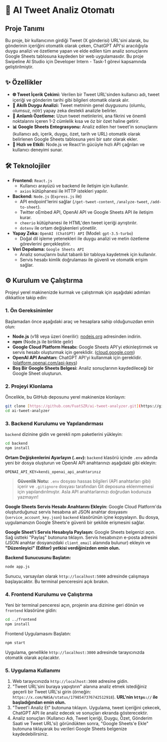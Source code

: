 
# 🚀 AI Tweet Analiz Otomatı

## Proje Tanımı

Bu proje, bir kullanıcının girdiği Tweet (X gönderisi) URL'sini alarak, bu gönderinin içeriğini otomatik olarak çeken, ChatGPT API'si aracılığıyla duygu analizi ve özetleme yapan ve elde edilen tüm analiz sonuçlarını Google Sheets tablosuna kaydeden bir web uygulamasıdır.
Bu proje Swipeline AI Studio için Developer Intern - Task-1 görevi kapsamında geliştirilmiştir.

## ✨ Özellikler

* **🌐 Tweet İçerik Çekimi:** Verilen bir Tweet URL'sinden kullanıcı adı, tweet içeriği ve gönderim tarihi gibi bilgileri otomatik olarak alır.
* **🧠 Akıllı Duygu Analizi:** Tweet metninin genel duygusunu (olumlu, olumsuz, nötr) yapay zeka destekli analizle belirler.
* **📝 Anlamlı Özetleme:** Uzun tweet metinlerini, ana fikrini ve önemli noktalarını içeren 1-2 cümlelik kısa ve öz bir özet haline getirir.
* **📊 Google Sheets Entegrasyonu:** Analiz edilen her tweet'in sonuçlarını (kullanıcı adı, içerik, duygu, özet, tarih ve URL) otomatik olarak belirlenen Google Sheets tablosuna yeni bir satır olarak ekler.
* **🚀 Hızlı ve Etkili:** Node.js ve React'in gücüyle hızlı API çağrıları ve kullanıcı deneyimi sunar.

## 🛠️ Teknolojiler

* **Frontend:** `React.js`
    * Kullanıcı arayüzü ve backend ile iletişim için kullanılır.
    * `axios` kütüphanesi ile HTTP istekleri yapılır.
* **Backend:** `Node.js` (`Express.js` ile)
    * API endpoint'lerini sağlar (`/get-tweet-content`, `/analyze-tweet`, `/add-to-sheet`).
    * Twitter oEmbed API, OpenAI API ve Google Sheets API ile iletişim kurar.
    * `cheerio` kütüphanesi ile HTML'den tweet içeriği ayrıştırılır.
    * `dotenv` ile ortam değişkenleri yönetilir.
* **Yapay Zeka:** `OpenAI (ChatGPT) API` (Model: `gpt-3.5-turbo`)
    * Doğal dil işleme yetenekleri ile duygu analizi ve metin özetleme görevlerini gerçekleştirir.
* **Veri Depolama:** `Google Sheets API`
    * Analiz sonuçlarını bulut tabanlı bir tabloya kaydetmek için kullanılır.
    * Servis hesabı kimlik doğrulaması ile güvenli ve otomatik erişim sağlar.

## ⚙️ Kurulum ve Çalıştırma

Projeyi yerel makinenizde kurmak ve çalıştırmak için aşağıdaki adımları dikkatlice takip edin:

### 1. Ön Gereksinimler

Başlamadan önce aşağıdaki araç ve hesaplara sahip olduğunuzdan emin olun:

* **Node.js** (v18 veya üzeri önerilir): [nodejs.org](https://nodejs.org/en/download/) adresinden indirin.
* **npm** (Node.js ile birlikte gelir)
* **Google Cloud Platform Hesabı:** Google Sheets API'yi etkinleştirmek ve servis hesabı oluşturmak için gereklidir. ([cloud.google.com](https://cloud.google.com/))
* **OpenAI API Anahtarı:** ChatGPT API'yi kullanmak için gereklidir. ([platform.openai.com/api-keys](https://platform.openai.com/api-keys))
* **Boş Bir Google Sheets Belgesi:** Analiz sonuçlarının kaydedileceği bir Google Sheet oluşturun.

### 2. Projeyi Klonlama

Öncelikle, bu GitHub deposunu yerel makinenize klonlayın:

```bash
git clone [https://github.com/FuatSZR/ai-tweet-analyzer.git](https://github.com/FuatSZR/ai-tweet-analyzer.git)
cd ai-tweet-analyzer
````


### 3\. Backend Kurulumu ve Yapılandırması

`backend` dizinine gidin ve gerekli npm paketlerini yükleyin:

```bash
cd backend
npm install
```

**Ortam Değişkenlerini Ayarlayın (`.env`):**
`backend` klasörü içinde `.env` adında yeni bir dosya oluşturun ve OpenAI API anahtarınızı aşağıdaki gibi ekleyin:

```
OPENAI_API_KEY=kendi_openai_api_anahtarınız
```

> **Güvenlik Notu:** `.env` dosyası hassas bilgileri (API anahtarları gibi) içerir ve `.gitignore` dosyası tarafından Git deposuna eklenmemesi için yapılandırılmıştır. Asla API anahtarlarınızı doğrudan kodunuza yazmayın\!

**Google Sheets Servis Hesabı Anahtarını Ekleyin:**
Google Cloud Platform'da oluşturduğunuz servis hesabına ait JSON anahtar dosyasını (`service_account_key.json`) `backend` klasörünün içine kopyalayın. Bu dosya, uygulamanızın Google Sheets'e güvenli bir şekilde erişmesini sağlar.


**Google Sheet'i Servis Hesabıyla Paylaşın:**
Google Sheets belgenizi açın. Sağ üstteki "Paylaş" butonuna tıklayın. Servis hesabınızın e-posta adresini (JSON anahtar dosyanızdaki `client_email` alanında bulunur) ekleyin ve **"Düzenleyici" (Editor) yetkisi verdiğinizden emin olun.**

**Backend Sunucusunu Başlatın:**

```bash
node app.js
```

Sunucu, varsayılan olarak `http://localhost:5000` adresinde çalışmaya başlayacaktır. Bu terminal penceresini açık bırakın.

### 4\. Frontend Kurulumu ve Çalıştırma

Yeni bir terminal penceresi açın, projenin ana dizinine geri dönün ve `frontend` klasörüne gidin:

```bash
cd ../frontend
npm install
```

Frontend Uygulamasını Başlatın:

```bash
npm start
```

Uygulama, genellikle `http://localhost:3000` adresinde tarayıcınızda otomatik olarak açılacaktır.

### 5\. Uygulama Kullanımı

1.  Web tarayıcınızda `http://localhost:3000` adresine gidin.
2.  "Tweet URL'sini buraya yapıştırın" alanına analiz etmek istediğiniz geçerli bir Tweet URL'si girin (örneğin: `https://x.com/NASA/status/1798547376742512918`). **URL'nin `https://` ile başladığından emin olun.**
3.  "Tweet'i Analiz Et" butonuna tıklayın. Uygulama, tweet içeriğini çekecek, ChatGPT API ile analiz edecek ve sonuçları ekranda gösterecektir.
4.  Analiz sonuçları (Kullanıcı Adı, Tweet İçeriği, Duygu, Özet, Gönderim Saati ve Tweet URL'si) göründükten sonra, "Google Sheets'e Ekle" butonuna tıklayarak bu verileri Google Sheets belgenize kaydedebilirsiniz.

